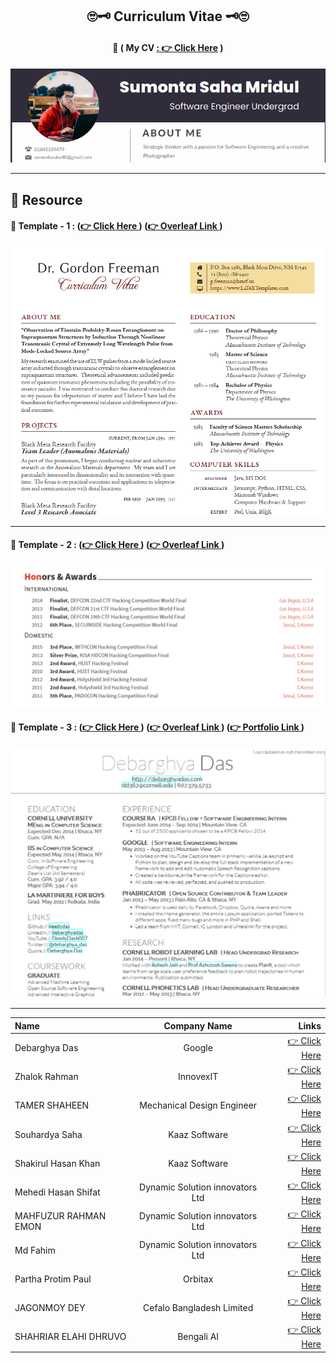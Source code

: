 <div align="center">

##  🙄🗝️ Curriculum Vitae 🗝️🙄

#### 🌱 ( My CV [ : 👉 Click Here]() )

![Alt text](./Assets/image.png)
</div>
<hr>

## 🌱 Resource

#### 💫 Template - 1 : ([👉 Click Here ](https://www.latextemplates.com/template/freeman-cv)) ([👉 Overleaf Link ](https://www.overleaf.com/project/6588fc1c96a768adfde56b19))

![Alt text](./Assets/image-1.png)

<hr>

#### 🐛 Template - 2 : ([👉 Click Here ](https://www.latextemplates.com/template/awesome-resume-cv)) ([👉 Overleaf Link ](https://www.overleaf.com/project/6588fc23d7e2495b88719ea5))

![Alt text](./Assets/image-2.png)


#### 🐛 Template - 3 : ([👉 Click Here ](https://www.latextemplates.com/template/deedy-resume-cv)) ([👉 Overleaf Link ](https://www.overleaf.com/project/6588fba6d7e2495b88718fd6)) ([👉 Portfolio Link ](https://debarghyadas.com/))

![Alt text](./Assets/image-3.png)

<hr>

<div align="center">

| Name     | Company Name | Links     |
| :---        |    :----:   |          ---: |
| Debarghya Das | Google                     |   [👉 Click Here](./Others/debarghya-das-resume.pdf)   |
| Zhalok Rahman | InnovexIT                  |   [👉 Click Here](./Others/Zolok%20Bhai%20CV.pdf)   |
| TAMER SHAHEEN | Mechanical Design Engineer |   [👉 Click Here](/Others/Tamer%20Vai.pdf)   |
| Souhardya Saha | Kaaz Software |   [👉 Click Here](./Others/Souhardya%20Vai%20CV.pdf)   |
| Shakirul Hasan Khan| Kaaz Software |   [👉 Click Here](./Others/Shakirul%20Vai%20CV.pdf)   |
| Mehedi Hasan Shifat | Dynamic Solution innovators Ltd |   [👉 Click Here](./Others/Sifat%20Vai%20CV.pdf)   |
| MAHFUZUR RAHMAN EMON | Dynamic Solution innovators Ltd  |   [👉 Click Here](./Others/Emon%20Vai%20CV.pdf)   |
| Md Fahim | Dynamic Solution innovators Ltd |   [👉 Click Here](./Others/Fahim%20Bhai%20Cv.pdf)   |
| Partha Protim Paul | Orbitax |   [👉 Click Here](./Others/PPP%20Sir%20CV.pdf)   |
| JAGONMOY DEY | Cefalo Bangladesh Limited |   [👉 Click Here](./Others/joga%20bhai%20CV.pdf)   |
| SHAHRIAR ELAHI DHRUVO | Bengali AI |   [👉 Click Here](./Others/Dhurobo%20VAi%20CV.pdf)   |


</div>